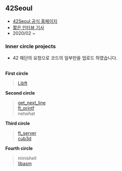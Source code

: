 ## 42Seoul
- [42Seoul 공식 홈페이지](https://42seoul.kr)<br>
- [짧은 인터뷰 기사](https://news.joins.com/article/23695249)<br>
- 2020/02 ~

### Inner circle projects
* 42 재단의 요청으로 코드의 일부만을 업로드 하였습니다.<br><br>

**First circle**
> [Libft](https://github.com/GyeongahNa/Libft)

**Second circle**
> [get_next_line]()<br>
> [ft_printf]()<br>
> netwhat<br>

**Third circle**
> [ft_server]()<br>
> [cub3d]()<br>

**Fourth circle**
> minishell<br>
> [libasm]()<br>


